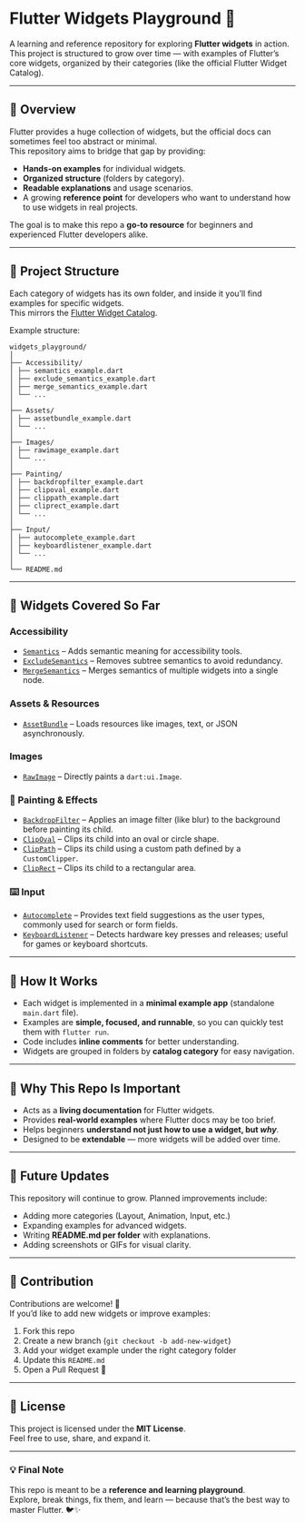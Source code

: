 # Flutter Widgets Playground 🚀

A learning and reference repository for exploring **Flutter widgets** in action.  
This project is structured to grow over time — with examples of Flutter’s core widgets, organized by their categories (like the official Flutter Widget Catalog).  

---

## 📖 Overview

Flutter provides a huge collection of widgets, but the official docs can sometimes feel too abstract or minimal.  
This repository aims to bridge that gap by providing:

- **Hands-on examples** for individual widgets.
- **Organized structure** (folders by category).
- **Readable explanations** and usage scenarios.
- A growing **reference point** for developers who want to understand how to use widgets in real projects.

The goal is to make this repo a **go-to resource** for beginners and experienced Flutter developers alike.

---

## 📂 Project Structure

Each category of widgets has its own folder, and inside it you’ll find examples for specific widgets.  
This mirrors the [Flutter Widget Catalog](https://docs.flutter.dev/development/ui/widgets).

Example structure:
```
widgets_playground/
│
├── Accessibility/
│ ├── semantics_example.dart
│ ├── exclude_semantics_example.dart
│ ├── merge_semantics_example.dart
│ └── ...
│
├── Assets/
│ ├── assetbundle_example.dart
│ └── ...
│
├── Images/
│ ├── rawimage_example.dart
│ └── ...
│
├── Painting/
│ ├── backdropfilter_example.dart
│ ├── clipoval_example.dart
│ ├── clippath_example.dart
│ ├── cliprect_example.dart
│ └── ...
│
├── Input/
│ ├── autocomplete_example.dart
│ ├── keyboardlistener_example.dart
│ └── ...
│
└── README.md
```
---

## 🧩 Widgets Covered So Far

### **Accessibility**
- [`Semantics`](https://api.flutter.dev/flutter/widgets/Semantics-class.html) – Adds semantic meaning for accessibility tools.
- [`ExcludeSemantics`](https://api.flutter.dev/flutter/widgets/ExcludeSemantics-class.html) – Removes subtree semantics to avoid redundancy.
- [`MergeSemantics`](https://api.flutter.dev/flutter/widgets/MergeSemantics-class.html) – Merges semantics of multiple widgets into a single node.

### **Assets & Resources**
- [`AssetBundle`](https://api.flutter.dev/flutter/services/AssetBundle-class.html) – Loads resources like images, text, or JSON asynchronously.

### **Images**
- [`RawImage`](https://api.flutter.dev/flutter/widgets/RawImage-class.html) – Directly paints a `dart:ui.Image`.

### 🎨 Painting & Effects
- [`BackdropFilter`](https://api.flutter.dev/flutter/widgets/BackdropFilter-class.html) – Applies an image filter (like blur) to the background before painting its child.
- [`ClipOval`](https://api.flutter.dev/flutter/widgets/ClipOval-class.html) – Clips its child into an oval or circle shape.
- [`ClipPath`](https://api.flutter.dev/flutter/widgets/ClipPath-class.html) – Clips its child using a custom path defined by a `CustomClipper`.
- [`ClipRect`](https://api.flutter.dev/flutter/widgets/ClipRect-class.html) – Clips its child to a rectangular area.

### ⌨️ Input
- [`Autocomplete`](https://api.flutter.dev/flutter/material/Autocomplete-class.html) – Provides text field suggestions as the user types, commonly used for search or form fields.
- [`KeyboardListener`](https://api.flutter.dev/flutter/widgets/KeyboardListener-class.html) – Detects hardware key presses and releases; useful for games or keyboard shortcuts.

---

## 🔧 How It Works

- Each widget is implemented in a **minimal example app** (standalone `main.dart` file).
- Examples are **simple, focused, and runnable**, so you can quickly test them with `flutter run`.
- Code includes **inline comments** for better understanding.
- Widgets are grouped in folders by **catalog category** for easy navigation.

---

## 🌟 Why This Repo Is Important

- Acts as a **living documentation** for Flutter widgets.
- Provides **real-world examples** where Flutter docs may be too brief.
- Helps beginners **understand not just how to use a widget, but *why***.
- Designed to be **extendable** — more widgets will be added over time.

---

## 🚀 Future Updates

This repository will continue to grow. Planned improvements include:

- Adding more categories (Layout, Animation, Input, etc.)
- Expanding examples for advanced widgets.
- Writing **README.md per folder** with explanations.
- Adding screenshots or GIFs for visual clarity.

---

## 🤝 Contribution

Contributions are welcome! 🎉  
If you’d like to add new widgets or improve examples:

1. Fork this repo  
2. Create a new branch (`git checkout -b add-new-widget`)  
3. Add your widget example under the right category folder  
4. Update this `README.md`  
5. Open a Pull Request 🚀  

---

## 📜 License

This project is licensed under the **MIT License**.  
Feel free to use, share, and expand it.  

---

### 💡 Final Note
This repo is meant to be a **reference and learning playground**.  
Explore, break things, fix them, and learn — because that’s the best way to master Flutter. 🐦✨

